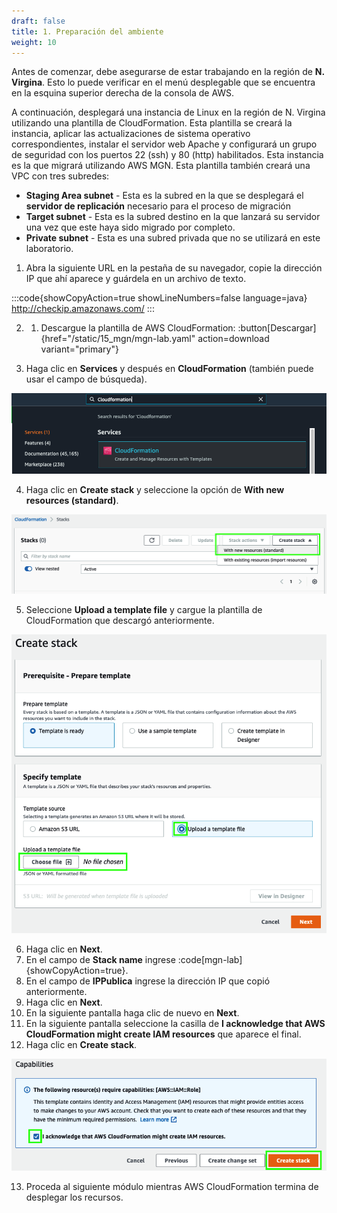 ```yaml
---
draft: false
title: 1. Preparación del ambiente
weight: 10
---
```

Antes de comenzar, debe asegurarse de estar trabajando en la región de **N. Virgina**. Esto lo puede verificar en el menú desplegable que se encuentra en la esquina superior derecha de la consola de AWS.

A continuación, desplegará una instancia de Linux en la región de N. Virgina utilizando una plantilla de CloudFormation. Esta plantilla se creará la instancia, aplicar las actualizaciones de sistema operativo correspondientes, instalar el servidor web Apache y configurará un grupo de seguridad con los puertos 22 (ssh) y 80 (http) habilitados. Esta instancia es la que migrará utilizando AWS MGN. Esta plantilla también creará una VPC con tres subredes:

* **Staging Area subnet** - Esta es la subred en la que se desplegará el **servidor de replicación** necesario para el proceso de migración
*  **Target subnet** - Esta es la subred destino en la que lanzará su servidor una vez que este haya sido migrado por completo.
*  **Private subnet** - Esta es una subred privada que no se utilizará en este laboratorio.


1. Abra la siguiente URL en la pestaña de su navegador, copie la dirección IP que ahí aparece y guárdela en un archivo de texto.

:::code{showCopyAction=true showLineNumbers=false language=java}
http://checkip.amazonaws.com/
:::

2. 1. Descargue la plantilla de AWS CloudFormation: :button[Descargar]{href="/static/15_mgn/mgn-lab.yaml" action=download variant="primary"}

3. Haga clic en **Services** y después en **CloudFormation** (también puede usar el campo de búsqueda).

![CloudFormation](/static/images/mgn/cloudformation1.png)

4. Haga clic en **Create stack** y seleccione la opción de **With new resources (standard)**.

![CloudFormation](/static/images/mgn/cloudformation2.png)

5. Seleccione **Upload a template file** y cargue la plantilla de CloudFormation que descargó anteriormente.

![CloudFormation](/static/images/mgn/cloudformation3.png)

6. Haga clic en **Next**.
7. En el campo de **Stack name** ingrese :code[mgn-lab]{showCopyAction=true}.
8. En el campo de **IPPublica** ingrese la dirección IP que copió anteriormente.
9. Haga clic en **Next**.
10. En la siguiente pantalla haga clic de nuevo en **Next**.
11. En la siguiente pantalla seleccione la casilla de **I acknowledge that AWS CloudFormation might create IAM resources** que aparece el final.
12. Haga clic en **Create stack**.

![CloudFormation](/static/images/mgn/acknowledgerole.png)

13. Proceda al siguiente módulo mientras AWS CloudFormation termina de desplegar los recursos.